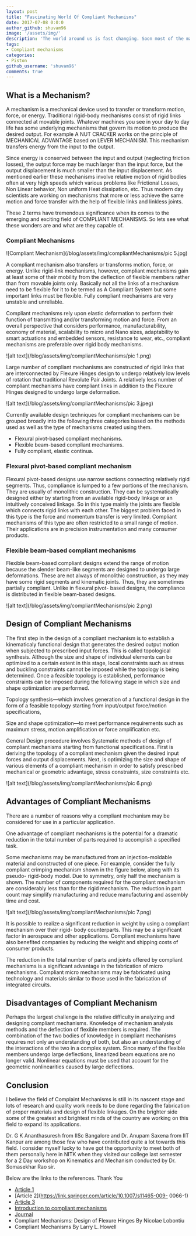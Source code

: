 ```yaml
---
layout: post
title: "Fascinating World Of Compliant Mechanisms"
date: 2017-07-08 0:0:0
author_github: shuvam96
image: '/assets/img/'
description: 'The world around us is fast changing. Soon most of the machines will work on Compliant Mechanisms. Never heard of it eh? Come lets see what this revolutionary technique is and what scope does it have in powering future machines.'
tags:
- Compliant mechanisms
categories:
- Piston
github_username: 'shuvam96'
comments: true
---
```


## What is a Mechanism?

A mechanism is a mechanical device used to transfer or transform motion, force, or energy. Traditional rigid-body mechanisms consist of rigid links connected at movable joints. Whatever machines you see in your day to day life has some underlying mechanisms that govern its motion to produce the desired output. For example A NUT CRACKER works on the principle of MECHANICAL ADVANTAGE based on LEVER MECHANISM. This mechanism transfers energy from the input to the output. 

Since energy is conserved between the input and output (neglecting friction losses), the output force may be much larger than the input force, but the output displacement is much smaller than the input displacement. As mentioned earlier these mechanisms involve relative motion of rigid bodies often at very high speeds which various problems like Frictional Losses, Non Linear behavior, Non uniform Heat dissipation, etc. Thus modern day scientists are working on mechanisms that more or less achieve the same motion and force transfer with the help of flexible links and linkless joints. 

These 2 terms have tremendous significance when its comes to the emerging and exciting field of COMPLIANT MECHANISMS. So lets see what these wonders are and what are they capable of.


### Compliant Mechanisms
![Compliant Mechanism](/blog/assets/img/compliantMechanisms/pic 5.jpg)

A compliant mechanism also transfers or transforms motion, force, or energy. Unlike rigid-link mechanisms, however, compliant mechanisms gain at least some of their mobility from the deflection of flexible members rather than from movable joints only. Basically not all the links of a mechanism need to be flexible for it to be termed as A Compliant System but some important links must be flexible. Fully compliant mechanisms are very unstable and unreliable.

Compliant mechanisms rely upon elastic deformation to perform their function of transmitting and/or transforming motion and force. From an overall perspective that considers performance, manufacturability, economy of material, scalability to micro and Nano sizes, adaptability to smart actuations and embedded sensors, resistance to wear, etc., compliant mechanisms are preferable over rigid body mechanisms.

![alt text](/blog/assets/img/compliantMechanisms/pic 1.png)

Large number of compliant mechanisms are constructed of rigid links that are interconnected by Flexure Hinges design to undergo relatively low levels of rotation that traditional Revolute Pair Joints. A relatively less number of compliant mechanisms have compliant links in addition to the Flexure Hinges designed to undergo large deformation.

![alt text](/blog/assets/img/compliantMechanisms/pic 3.jpeg)

Currently available design techniques for compliant mechanisms can be grouped broadly into the following three categories based on the methods used as well as the type of mechanisms created using them.
- Flexural pivot-based compliant mechanisms.
- Flexible beam-based compliant mechanisms.
- Fully compliant, elastic continua.

### Flexural pivot-based compliant mechanism

Flexural pivot-based designs use narrow sections connecting relatively rigid segments. Thus, compliance is lumped to a few portions of the mechanism. They are usually of monolithic construction. They can be systematically designed either by starting from an available rigid-body linkage or an intuitively conceived linkage. So in this type mainly the joints are flexible which connects rigid links with each other. The biggest problem faced in this type is the force and momentum transfer is very limited. Compliant mechanisms of this type are often restricted to a small range of motion. Their applications are in precision instrumentation and many consumer products.

### Flexible beam-based compliant mechanisms

Flexible beam-based compliant designs extend the range of motion because the slender beam-like segments are designed to undergo large deformations. These are not always of monolithic construction, as they may have some rigid segments and kinematic joints. Thus, they are sometimes partially compliant. Unlike in flexural pivot- based designs, the compliance is distributed in flexible beam-based designs.

![alt text](/blog/assets/img/compliantMechanisms/pic 2.png)

## Design of Compliant Mechanisms

The first step in the design of a compliant mechanism is to establish a kinematicaly functional design that generates the desired output motion when subjected to prescribed input forces. This is called topological synthesis. Although the size and shape of individual elements can be optimized to a certain extent in this stage, local constraints such as stress and buckling constraints cannot be imposed while the topology is being determined. Once a feasible topology is established, performance constraints can be imposed during the following stage in which size and shape optimization are performed.

Topology synthesis—which involves generation of a functional design in the form of a feasible topology starting from input/output force/motion specifications,

Size and shape optimization—to meet performance requirements such as maximum stress, motion amplification or force amplification etc.

General Design procedure involves Systematic methods of design of compliant mechanisms starting from functional specifications. First is deriving the topology of a compliant mechanism given the desired input forces and output displacements. Next, is optimizing the size and shape of various elements of a compliant mechanism in order to satisfy prescribed mechanical or geometric advantage, stress constraints, size constraints etc.

![alt text](/blog/assets/img/compliantMechanisms/pic 6.png)

## Advantages of Compliant Mechanisms

There are a number of reasons why a compliant mechanism may be considered for use in a particular application.

One advantage of compliant mechanisms is the potential for a dramatic reduction in the total number of parts required to accomplish a specified task.

Some mechanisms may be manufactured from an injection-moldable material and constructed of one piece. For example, consider the fully compliant crimping mechanism shown in the figure below, along with its pseudo- rigid-body model. Due to symmetry, only half the mechanism is shown. The number of components required for the compliant mechanism are considerably less than for the rigid mechanism. The reduction in part count may simplify manufacturing and reduce manufacturing and assembly time and cost.

![alt text](/blog/assets/img/compliantMechanisms/pic 7.png)

It is possible to realize a significant reduction in weight by using a compliant mechanism over their rigid- body counterparts. This may be a significant factor in aerospace and other applications. Compliant mechanisms have also benefited companies by reducing the weight and shipping costs of consumer products.

The reduction in the total number of parts and joints offered by compliant mechanisms is a significant advantage in the fabrication of micro mechanisms. Compliant micro mechanisms may be fabricated using technology and materials similar to those used in the fabrication of integrated circuits.

## Disadvantages of Compliant Mechanism

Perhaps the largest challenge is the relative difficulty in analyzing and designing compliant mechanisms. Knowledge of mechanism analysis methods and the deflection of flexible members is required. The combination of the two bodies of knowledge in compliant mechanisms requires not only an understanding of both, but also an understanding of the interactions of the two in a complex system. Since many of the flexible members undergo large deflections, linearized beam equations are no longer valid. Nonlinear equations must be used that account for the geometric nonlinearities caused by large deflections.

## Conclusion

I believe the field of Complaint Mechanisms is still in its nascent stage and lots of research and quality work needs to be done regarding the fabrication of proper materials and design of flexible linkages. On the brighter side some of the greatest and brightest minds of the country are working on this field to expand its applications. 

Dr. G K Ananthasuresh from IISc Bangalore and Dr. Anupam Saxena from IIT Kanpur are among those few who have contributed quite a lot towards this field. I consider myself lucky to have got the opportunity to meet both of them personally here in NITK when they visited our college last semester for a 2 Day workshop on Kinematics and Mechanism conducted by Dr. Somasekhar Rao sir.

Below are the links to the references. Thank You
* [Article 1](https://link.springer.com/article/10.1023/A:1011265810471)
* [Article 2](https://link.springer.com/article/10.1007/s11465-009- 0066-1)
* [Article 3](http://www.tandfonline.com/doi/abs/10.1080/08905459708945415)
* [Introduction to compliant mechanisms](https://compliantmechanisms.byu.edu/content/intro-compliant-mechanisms)
* [Journal](http://www.mecheng.iisc.ernet.in/~suresh/journal/J25YinSureshDistributed.pdf)
* Compliant Mechanisms: Design of Flexure Hinges By Nicolae Lobontiu
* Compliant Mechanisms By Larry L. Howell
